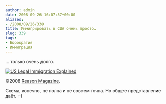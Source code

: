 ```yaml
---
author: admin
date: 2008-09-26 16:07:57+00:00
aliases:
- /2008/09/26/339
title: Иммигрировать в США очень просто…
slug: 339
tags:
- Бюрократия
- Иммиграция
---
```


… только очень долго.

[![US Legal Immigration Explained](/2008/09/us_immigration_explained_small.jpeg)](/2008/09/us_immigration_explained.jpeg)

©2008 [Reason Magazine](http://www.reason.com/images/07cf533ddb1d06350cf1ddb5942ef5ad.jpg).

Схема, конечно, не полна и не совсем точна. Но общее представление даёт. :-)
